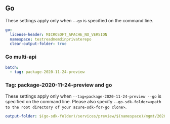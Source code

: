 ## Go

These settings apply only when `--go` is specified on the command line.

```yaml $(go)
go:
  license-header: MICROSOFT_APACHE_NO_VERSION
  namespace: testreadmemdinprivaterepo
  clear-output-folder: true
```

### Go multi-api

``` yaml $(go) && $(multiapi)
batch:
  - tag: package-2020-11-24-preview
```

### Tag: package-2020-11-24-preview and go

These settings apply only when `--tag=package-2020-11-24-preview --go` is specified on the command line.
Please also specify `--go-sdk-folder=<path to the root directory of your azure-sdk-for-go clone>`.

```yaml $(tag) == 'package-2020-11-24-preview' && $(go)
output-folder: $(go-sdk-folder)/services/preview/$(namespace)/mgmt/2020-11-24/$(namespace)
```
